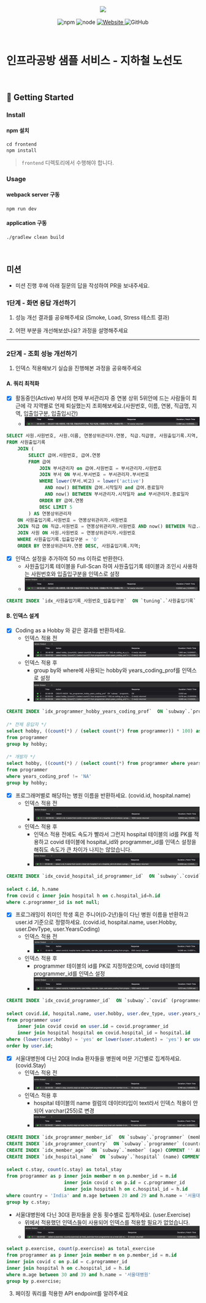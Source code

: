 <p align="center">
    <img width="200px;" src="https://raw.githubusercontent.com/woowacourse/atdd-subway-admin-frontend/master/images/main_logo.png"/>
</p>
<p align="center">
  <img alt="npm" src="https://img.shields.io/badge/npm-%3E%3D%205.5.0-blue">
  <img alt="node" src="https://img.shields.io/badge/node-%3E%3D%209.3.0-blue">
  <a href="https://edu.nextstep.camp/c/R89PYi5H" alt="nextstep atdd">
    <img alt="Website" src="https://img.shields.io/website?url=https%3A%2F%2Fedu.nextstep.camp%2Fc%2FR89PYi5H">
  </a>
  <img alt="GitHub" src="https://img.shields.io/github/license/next-step/atdd-subway-service">
</p>

<br>

# 인프라공방 샘플 서비스 - 지하철 노선도

<br>

## 🚀 Getting Started

### Install
#### npm 설치
```
cd frontend
npm install
```
> `frontend` 디렉토리에서 수행해야 합니다.

### Usage
#### webpack server 구동
```
npm run dev
```
#### application 구동
```
./gradlew clean build
```
<br>

## 미션

* 미션 진행 후에 아래 질문의 답을 작성하여 PR을 보내주세요.

### 1단계 - 화면 응답 개선하기
1. 성능 개선 결과를 공유해주세요 (Smoke, Load, Stress 테스트 결과)

2. 어떤 부분을 개선해보셨나요? 과정을 설명해주세요

---

### 2단계 - 조회 성능 개선하기
1. 인덱스 적용해보기 실습을 진행해본 과정을 공유해주세요
#### A. 쿼리 최적화
- [X] 활동중인(Active) 부서의 현재 부서관리자 중 연봉 상위 5위안에 드는 사람들이 최근에 각 지역별로 언제 퇴실했는지 조회해보세요.(사원번호, 이름, 연봉, 직급명, 지역, 입출입구분, 입출입시간)
  - ![1](./images/1.png)
```sql
SELECT 사원.사원번호, 사원.이름, 연봉상위관리자.연봉, 직급.직급명, 사원출입기록.지역, 사원출입기록.입출입구분, 사원출입기록.입출입시간
FROM 사원출입기록
    JOIN (
        SELECT 급여.사원번호, 급여.연봉
        FROM 급여
            JOIN 부서관리자 on 급여.사원번호 = 부서관리자.사원번호
            JOIN 부서 ON 부서.부서번호 = 부서관리자.부서번호
            WHERE lower(부서.비고) = lower('active')
              AND now() BETWEEN 급여.시작일자 and 급여.종료일자
              AND now() BETWEEN 부서관리자.시작일자 and 부서관리자.종료일자
            ORDER BY 급여.연봉
            DESC LIMIT 5
        ) AS 연봉상위관리자
    ON 사원출입기록.사원번호 = 연봉상위관리자.사원번호
    JOIN 직급 ON 직급.사원번호 = 연봉상위관리자.사원번호 AND now() BETWEEN 직급.시작일자 AND 직급.종료일자
    JOIN 사원 ON 사원.사원번호 = 연봉상위관리자.사원번호
    WHERE 사원출입기록.입출입구분 = 'O'
    ORDER BY 연봉상위관리자.연봉 DESC, 사원출입기록.지역; 
```

- [X] 인덱스 설정을 추가하여 50 ms 이하로 반환한다.
  - 사원출입기록 테이블을 Full-Scan 하여 사원출입기록 테이블과 조인시 사용하는 사원번호와 입출입구분을 인덱스로 설정
  - ![2](./images/2.png)
```sql
CREATE INDEX `idx_사원출입기록_사원번호_입출입구분`  ON `tuning`.`사원출입기록` (사원번호, 입출입구분) COMMENT '' ALGORITHM DEFAULT LOCK DEFAULT;
```

#### B. 인덱스 설계
- [X] Coding as a Hobby 와 같은 결과를 반환하세요.
  - 인덱스 적용 전
    - ![3](./images/3.png)
  - 인덱스 적용 후
    - group by와 where에 사용되는 hobby와 years_coding_prof를 인덱스로 설정
    - ![4](images/4.png)
```sql
CREATE INDEX `idx_programmer_hobby_years_coding_prof`  ON `subway`.`programmer` (hobby, years_coding_prof) COMMENT '' ALGORITHM DEFAULT LOCK DEFAULT;

/* 전체 응답자 */
select hobby, ((count(*) / (select count(*) from programmer)) * 100) as coding_as_a_hobby
from programmer
group by hobby;

/* 개발자 */
select hobby, ((count(*) / (select count(*) from programmer where years_coding_prof != 'NA')) * 100) as coding_as_a_hobby
from programmer
where years_coding_prof != 'NA'
group by hobby;
```

- [X] 프로그래머별로 해당하는 병원 이름을 반환하세요. (covid.id, hospital.name)
  - 인덱스 적용 전
    - ![5](images/5.png)
  - 인덱스 적용 후
    - 인덱스 적용 전에도 속도가 빨라서 그런지 hospital 테이블의 id를 PK를 적용하고 covid 테이블에 hospital_id와 programmer_id를 인덱스 설정을 해줘도 속도가 큰 차이가 나지는 않았습니다.
    - ![6](images/6.png)
```sql
CREATE INDEX `idx_covid_hospital_id_programmer_id`  ON `subway`.`covid` (hospital_id, programmer_id) COMMENT '' ALGORITHM DEFAULT LOCK DEFAULT;

select c.id, h.name
from covid c inner join hospital h on c.hospital_id=h.id
where c.programmer_id is not null;
```

- [X] 프로그래밍이 취미인 학생 혹은 주니어(0-2년)들이 다닌 병원 이름을 반환하고 user.id 기준으로 정렬하세요. (covid.id, hospital.name, user.Hobby, user.DevType, user.YearsCoding)
  - 인덱스 적용 전
    - ![7](images/7.png)
  - 인덱스 적용 후
    - programmer 테이블의 id를 PK로 지정하였으며, covid 테이블의 programmer_id를 인덱스 설정
    - ![8](images/8.png)
```sql
CREATE INDEX `idx_covid_programmer_id`  ON `subway`.`covid` (programmer_id) COMMENT '' ALGORITHM DEFAULT LOCK DEFAULT;

select covid.id, hospital.name, user.hobby, user.dev_type, user.years_coding
from programmer user 
    inner join covid covid on user.id = covid.programmer_id
    inner join hospital hospital on covid.hospital_id = hospital.id
where (lower(user.hobby) = 'yes' or lower(user.student) = 'yes') or user.years_coding_prof ='0-2 years'
order by user.id;
```

- [x] 서울대병원에 다닌 20대 India 환자들을 병원에 머문 기간별로 집계하세요. (covid.Stay)
  - 인덱스 적용 전
    - ![9](images/9.png)
  - 인덱스 적용 후
    - hospital 테이블의 name 컬럼의 데이터타입이 text라서 인덱스 적용이 안되어 varchar(255)로 변경 
    - ![10](images/10.png)
```sql
CREATE INDEX `idx_programmer_member_id`  ON `subway`.`programmer` (member_id) COMMENT '' ALGORITHM DEFAULT LOCK DEFAULT
CREATE INDEX `idx_programmer_country`  ON `subway`.`programmer` (country) COMMENT '' ALGORITHM DEFAULT LOCK DEFAULT
CREATE INDEX `idx_member_age`  ON `subway`.`member` (age) COMMENT '' ALGORITHM DEFAULT LOCK DEFAULT
CREATE INDEX `idx_hospital_name`  ON `subway`.`hospital` (name) COMMENT '' ALGORITHM DEFAULT LOCK DEFAULT

select c.stay, count(c.stay) as total_stay
from programmer as p inner join member m on p.member_id = m.id
                     inner join covid c on p.id = c.programmer_id
                     inner join hospital h on c.hospital_id = h.id
where country = 'India' and m.age between 20 and 29 and h.name = '서울대병원'
group by c.stay;
```
- 서울대병원에 다닌 30대 환자들을 운동 횟수별로 집계하세요. (user.Exercise)
  - 위에서 적용했던 인덱스들이 사용되어 인덱스를 적용할 필요가 없었습니다. 
  - ![11](images/11.png)
```sql
select p.exercise, count(p.exercise) as total_exercise
from programmer as p inner join member m on p.member_id = m.id
inner join covid c on p.id = c.programmer_id
inner join hospital h on c.hospital_id = h.id
where m.age between 30 and 39 and h.name = '서울대병원'
group by p.exercise;
```

3. 페이징 쿼리를 적용한 API endpoint를 알려주세요

